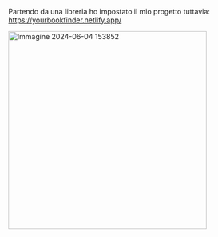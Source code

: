 Partendo da una libreria ho impostato il mio progetto tuttavia:
https://yourbookfinder.netlify.app/ 

<img width="397" alt="Immagine 2024-06-04 153852" src="https://github.com/fabioprandi/Fabio-Prandi-Javasrcipt-Advance/assets/168749914/b4b12e27-f83b-47d1-90ae-efb1acc0dba5">
